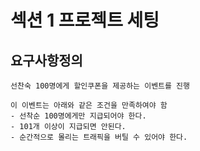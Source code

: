 # 섹션 1 프로젝트 세팅

## 요구사항정의

```text
선찬숙 100명에게 할인쿠폰을 제공하는 이벤트를 진행

이 이벤트는 아래와 같은 조건을 만족하여야 함
- 선착순 100명에게만 지급되어야 한다.
- 101개 이상이 지급되면 안된다.
- 순간적으로 몰리는 트래픽을 버틸 수 있어야 한다.
```
